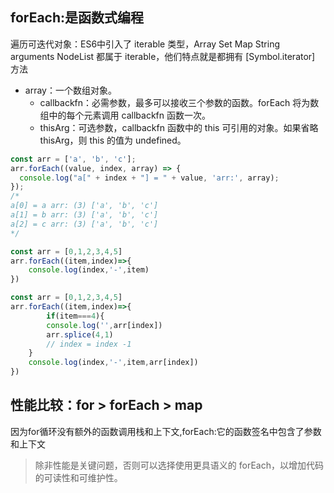 ## forEach:是函数式编程
遍历可迭代对象：ES6中引入了 iterable 类型，Array Set Map String arguments NodeList 都属于 iterable，他们特点就是都拥有 [Symbol.iterator] 方法

* array：一个数组对象。
    * callbackfn：必需参数，最多可以接收三个参数的函数。forEach 将为数组中的每个元素调用 callbackfn 函数一次。
    * thisArg：可选参数，callbackfn 函数中的 this 可引用的对象。如果省略 thisArg，则 this 的值为 undefined。

```js
const arr = ['a', 'b', 'c'];
arr.forEach((value, index, array) => {
  console.log("a[" + index + "] = " + value, 'arr:', array);
});
/*
a[0] = a arr: (3) ['a', 'b', 'c']
a[1] = b arr: (3) ['a', 'b', 'c']
a[2] = c arr: (3) ['a', 'b', 'c']
*/
```


```js
const arr = [0,1,2,3,4,5]
arr.forEach((item,index)=>{
    console.log(index,'-',item)
})

const arr = [0,1,2,3,4,5]
arr.forEach((item,index)=>{
        if(item===4){
        console.log('',arr[index])
        arr.splice(4,1)
        // index = index -1
    }
    console.log(index,'-',item,arr[index])
})
```

## 性能比较：for > forEach > map
因为for循环没有额外的函数调用栈和上下文,forEach:它的函数签名中包含了参数和上下文

>除非性能是关键问题，否则可以选择使用更具语义的 forEach，以增加代码的可读性和可维护性。